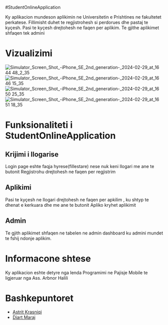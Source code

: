 #StudentOnlineApplication 

Ky aplikacion mundeson aplikimin ne Universitetin e Prishtines ne fakultetet perkatese. Fillimisht duhet te regjistrohesh si perdorues dhe pastaj te kyçesh.
Pasi te kyçesh drejtohesh ne faqen per aplikim. Te gjithe aplikimet shfaqen tek admini

# Vizualizimi

![Simulator_Screen_Shot_-_iPhone_SE_2nd_generation_-_2024-02-29_at_16 44 48_2_35](https://github.com/astritkrasniqi1/StudentOnlineApplication/assets/118026687/022e7ee3-f677-4cc1-9efb-06aea01aaddb)
![Simulator_Screen_Shot_-_iPhone_SE_2nd_generation_-_2024-02-29_at_16 46 15_35](https://github.com/astritkrasniqi1/StudentOnlineApplication/assets/118026687/58a47368-1c49-420b-b99c-a88ae5465ed1)
![Simulator_Screen_Shot_-_iPhone_SE_2nd_generation_-_2024-02-29_at_16 50 25_35](https://github.com/astritkrasniqi1/StudentOnlineApplication/assets/118026687/27b9c654-242e-40ac-a3a6-22743df41984)
![Simulator_Screen_Shot_-_iPhone_SE_2nd_generation_-_2024-02-29_at_16 51 18_35](https://github.com/astritkrasniqi1/StudentOnlineApplication/assets/118026687/15e9681b-b559-4b4f-b5f5-74252cb5bd4a)


# Funksionaliteti i StudentOnlineApplication

## Krijimi i llogarise
Login page eshte faqja hyrese(fillestare) nese nuk keni llogari me ane te butonit Regjistrohu drejtohesh ne faqen per regjistrim

## Aplikimi
Pasi te kyçesh ne llogari drejtohesh ne faqen per apkilim , ku shtyp te dhenat e kerkuara dhe me ane te butonit Apliko kryhet aplikimit

## Admin
Te gjith aplikimet shfaqen ne tabelen ne admin dashboard ku admini mundet te fshij ndonje aplikim.

# Informacone shtese

Ky aplikacion eshte detyre nga lenda Programimi ne Pajisje Mobile te ligjeruar nga Ass. Arbnor Halili

# Bashkepuntoret

- [Astrit Krasniqi](https://github.com/astritkrasniqi1)  
- [Diart Maraj](https://github.com/diartmaraj)
